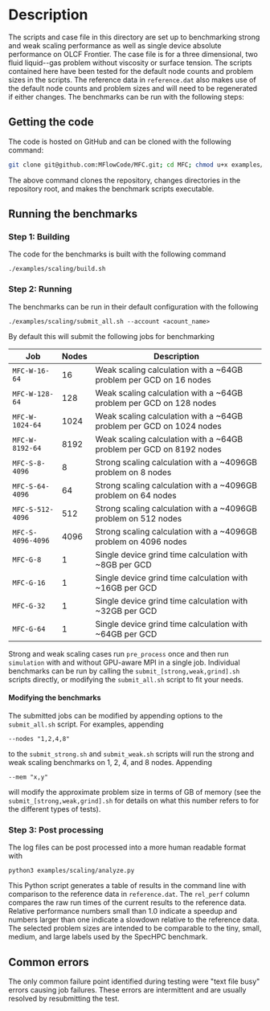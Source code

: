 # Description

The scripts and case file in this directory are set up to benchmarking strong
and weak scaling performance as well as single device absolute performance on
OLCF Frontier. The case file is for a three dimensional, two fluid liquid--gas
problem without viscosity or surface tension. The scripts contained here have
been tested for the default node counts and problem sizes in the scripts. The
reference data in `reference.dat` also makes use of the default node counts and
problem sizes and will need to be regenerated if either changes. The benchmarks
can be run with the following steps:

## Getting the code

The code is hosted on GitHub and can be cloned with the following command:

```bash
git clone git@github.com:MFlowCode/MFC.git; cd MFC; chmod u+x examples/scaling/*.sh;
```

The above command clones the repository, changes directories in the repository
root, and makes the benchmark scripts executable.

## Running the benchmarks

### Step 1: Building

The code for the benchmarks is built with the following command
```
./examples/scaling/build.sh
```

### Step 2: Running

The benchmarks can be run in their default configuration with the following
```
./examples/scaling/submit_all.sh --account <acount_name>
```
By default this will submit the following jobs for benchmarking

| Job                | Nodes | Description                                                         |
| ------------------ | ----- | ------------------------------------------------------------------- |
| `MFC-W-16-64`      | 16    | Weak scaling calculation with a ~64GB problem per GCD on 16 nodes   |
| `MFC-W-128-64`     | 128   | Weak scaling calculation with a ~64GB problem per GCD on 128 nodes  |
| `MFC-W-1024-64`    | 1024  | Weak scaling calculation with a ~64GB problem per GCD on 1024 nodes |
| `MFC-W-8192-64`    | 8192  | Weak scaling calculation with a ~64GB problem per GCD on 8192 nodes |
| `MFC-S-8-4096`     | 8     | Strong scaling calculation with a ~4096GB problem on 8 nodes        |
| `MFC-S-64-4096`    | 64    | Strong scaling calculation with a ~4096GB problem on 64 nodes       |
| `MFC-S-512-4096`   | 512   | Strong scaling calculation with a ~4096GB problem on 512 nodes      |
| `MFC-S-4096-4096`  | 4096  | Strong scaling calculation with a ~4096GB problem on 4096 nodes     |
| `MFC-G-8`          | 1     | Single device grind time calculation with ~8GB per GCD              |
| `MFC-G-16`         | 1     | Single device grind time calculation with ~16GB per GCD             |
| `MFC-G-32`         | 1     | Single device grind time calculation with ~32GB per GCD             |
| `MFC-G-64`         | 1     | Single device grind time calculation with ~64GB per GCD             |
Strong and weak scaling cases run `pre_process` once and then run `simulation`
with and without GPU-aware MPI in a single job. Individual benchmarks can be run
by calling the `submit_[strong,weak,grind].sh` scripts directly, or modifying
the `submit_all.sh` script to fit your needs.

#### Modifying the benchmarks
The submitted jobs can be modified by appending options to the `submit_all.sh`
script. For examples, appending
```
--nodes "1,2,4,8"
```
to the `submit_strong.sh` and `submit_weak.sh` scripts will run the strong and
weak scaling benchmarks on 1, 2, 4, and 8 nodes. Appending
```
--mem "x,y"
```
will modify the approximate problem size in terms of GB of memory
(see the `submit_[strong,weak,grind].sh` for details on what this number refers
to for the different types of tests).

### Step 3: Post processing

The log files can be post processed into a more human readable format with
```
python3 examples/scaling/analyze.py
```
This Python script generates a table of results in the command line with
comparison to the reference data in `reference.dat`. The `rel_perf` column
compares the raw run times of the current results to the reference data.
Relative performance numbers small than 1.0 indicate a speedup and numbers larger
than one indicate a slowdown relative to the reference data. The selected problem
sizes are intended to be comparable to the tiny, small, medium, and large labels
used by the SpecHPC benchmark.

## Common errors

The only common failure point identified during testing were "text file busy"
errors causing job failures. These errors are intermittent and are usually
resolved by resubmitting the test.
